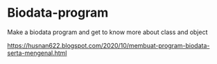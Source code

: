 # Biodata-program
Make a biodata program and get to know more about class and object

https://husnan622.blogspot.com/2020/10/membuat-program-biodata-serta-mengenal.html
